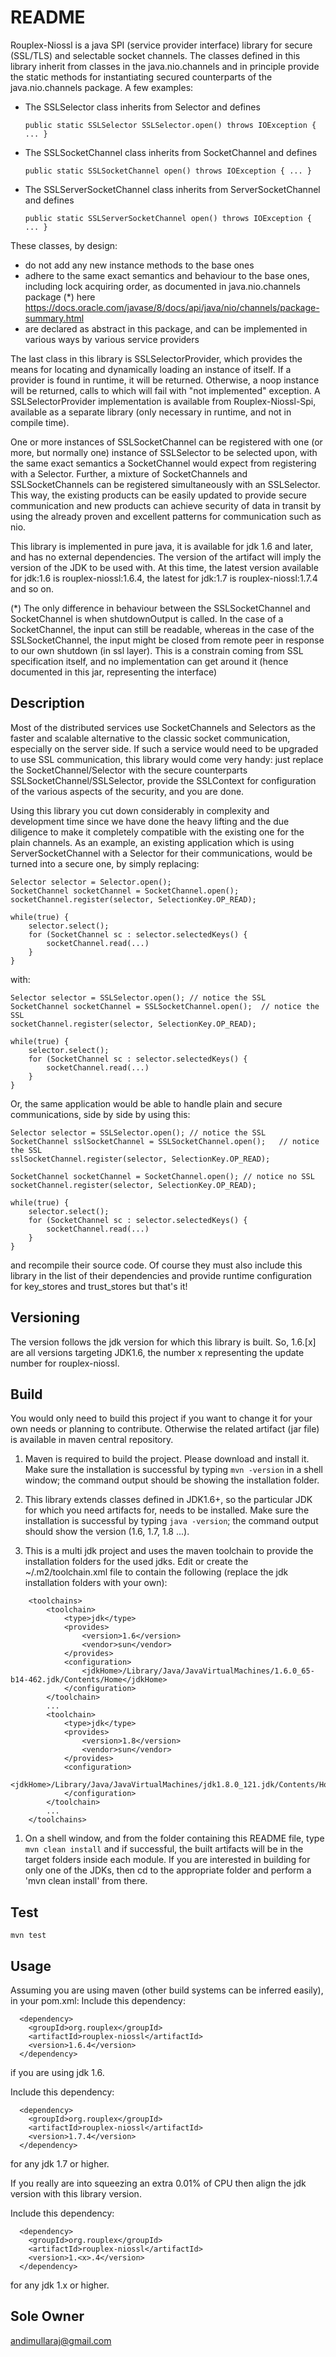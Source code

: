 # README #
Rouplex-Niossl is a java SPI (service provider interface) library for secure (SSL/TLS) and selectable socket channels. 
The classes defined in this library inherit from classes in the java.nio.channels and in principle provide the static 
methods for instantiating secured counterparts of the java.nio.channels package. A few examples:

* The SSLSelector class inherits from Selector and defines

    `public static SSLSelector SSLSelector.open() throws IOException { ... }`

* The SSLSocketChannel class inherits from SocketChannel and defines

    `public static SSLSocketChannel open() throws IOException { ... }`

* The SSLServerSocketChannel class inherits from ServerSocketChannel and defines

    `public static SSLServerSocketChannel open() throws IOException { ... }`

These classes, by design:
* do not add any new instance methods to the base ones
* adhere to the same exact semantics and behaviour to the base ones, including lock acquiring order, as documented in 
java.nio.channels package (*) here https://docs.oracle.com/javase/8/docs/api/java/nio/channels/package-summary.html
* are declared as abstract in this package, and can be implemented in various ways by various service providers

The last class in this library is SSLSelectorProvider, which provides the means for locating and dynamically loading 
an instance of itself. If a provider is found in runtime, it will be returned. Otherwise, a noop instance will be 
returned, calls to which will fail with "not implemented" exception. A SSLSelectorProvider implementation is available
 from Rouplex-Niossl-Spi, available as a separate library (only necessary in runtime, and not in compile time).

One or more instances of SSLSocketChannel can be registered with one (or more, but normally one) instance of SSLSelector
to be selected upon, with the same exact semantics a SocketChannel would expect from registering with a Selector.
Further, a mixture of SocketChannels and SSLSocketChannels can be registered simultaneously with an SSLSelector. This
way, the existing products can be easily updated to provide secure communication and new products can achieve security
of data in transit by using the already proven and excellent patterns for communication such as nio.

This library is implemented in pure java, it is available for jdk 1.6 and later, and has no external dependencies. 
The version of the artifact will imply the version of the JDK to be used with. At this time, the latest version 
available for jdk:1.6 is rouplex-niossl:1.6.4, the latest for jdk:1.7 is rouplex-niossl:1.7.4 and so on.

(*) The only difference in behaviour between the SSLSocketChannel and SocketChannel is when shutdownOutput is called.
In the case of a SocketChannel, the input can still be readable, whereas in the case of the SSLSocketChannel, the input
might be closed from remote peer in response to our own shutdown (in ssl layer). This is a constrain coming from SSL
specification itself, and no implementation can get around it (hence documented in this jar, representing the interface)
## Description ##
Most of the distributed services use SocketChannels and Selectors as the faster and scalable alternative to the classic
socket communication, especially on the server side. If such a service would need to be upgraded to use SSL
communication, this library would come very handy: just replace the SocketChannel/Selector with the secure counterparts
SSLSocketChannel/SSLSelector, provide the SSLContext for configuration of the various aspects of the security, and you
are done.

Using this library you cut down considerably in complexity and development time since we have done the heavy lifting
and the due diligence to make it completely compatible with the existing one for the plain channels. As an example, an
existing application which is using ServerSocketChannel with a Selector for their communications, would be turned into
a secure one, by simply replacing:

    Selector selector = Selector.open();
    SocketChannel socketChannel = SocketChannel.open();
    socketChannel.register(selector, SelectionKey.OP_READ);
    
    while(true) {
        selector.select();
        for (SocketChannel sc : selector.selectedKeys() {
            socketChannel.read(...)
        }
    }

with:

    Selector selector = SSLSelector.open(); // notice the SSL
    SocketChannel socketChannel = SSLSocketChannel.open();  // notice the SSL
    socketChannel.register(selector, SelectionKey.OP_READ);
    
    while(true) {
        selector.select();
        for (SocketChannel sc : selector.selectedKeys() {
            socketChannel.read(...)
        }
    }

Or, the same application would be able to handle plain and secure communications, side by side by using this:

    Selector selector = SSLSelector.open(); // notice the SSL
    SocketChannel sslSocketChannel = SSLSocketChannel.open();   // notice the SSL
    sslSocketChannel.register(selector, SelectionKey.OP_READ);
    
    SocketChannel socketChannel = SocketChannel.open(); // notice no SSL
    socketChannel.register(selector, SelectionKey.OP_READ);
    
    while(true) {
        selector.select();
        for (SocketChannel sc : selector.selectedKeys() {
            socketChannel.read(...)
        }
    }

and recompile their source code. Of course they must also include this library in the list of their dependencies and
provide runtime configuration for key_stores and trust_stores but that's it!

## Versioning ##
The version follows the jdk version for which this library is built. So, 1.6.[x] are all versions targeting JDK1.6, the
number x representing the update number for rouplex-niossl.

## Build ##
You would only need to build this project if you want to change it for your own needs or planning to contribute. Otherwise
the related artifact (jar file) is available in maven central repository.

1. Maven is required to build the project. Please download and install it. Make sure the installation is successful by
typing `mvn -version` in a shell window; the command output should be showing the installation folder.

1. This library extends classes defined in JDK1.6+, so the particular JDK for which you need artifacts for, needs to be
installed. Make sure the installation is successful by typing `java -version`; the command output should show the
version (1.6, 1.7, 1.8 ...).

1. This is a multi jdk project and uses the maven toolchain to provide the installation folders for the used jdks. Edit
or create the ~/.m2/toolchain.xml file to contain the following (replace the jdk installation folders with your own):

```
    <toolchains>
        <toolchain>
            <type>jdk</type>
            <provides>
                <version>1.6</version>
                <vendor>sun</vendor>
            </provides>
            <configuration>
                <jdkHome>/Library/Java/JavaVirtualMachines/1.6.0_65-b14-462.jdk/Contents/Home</jdkHome>
            </configuration>
        </toolchain>
        ...
        <toolchain>
            <type>jdk</type>
            <provides>
                <version>1.8</version>
                <vendor>sun</vendor>
            </provides>
            <configuration>
                <jdkHome>/Library/Java/JavaVirtualMachines/jdk1.8.0_121.jdk/Contents/Home</jdkHome>
            </configuration>
        </toolchain>
        ...
    </toolchains>
```

1. On a shell window, and from the folder containing this README file, type `mvn clean install` and if successful, the
built artifacts will be in the target folders inside each module. If you are interested in building for only one of the
JDKs, then cd to the appropriate folder and perform a 'mvn clean install' from there.

## Test ##
`mvn test`

## Usage ##
Assuming you are using maven (other build systems can be inferred easily), in your pom.xml:
Include this dependency:
```
  <dependency>
    <groupId>org.rouplex</groupId>
    <artifactId>rouplex-niossl</artifactId>
    <version>1.6.4</version>
  </dependency>
```
if you are using jdk 1.6.

Include this dependency:
```
  <dependency>
    <groupId>org.rouplex</groupId>
    <artifactId>rouplex-niossl</artifactId>
    <version>1.7.4</version>
  </dependency>
```
for any jdk 1.7 or higher.

If you really are into squeezing an extra 0.01% of CPU then align the jdk version with this library version.

Include this dependency:
```
  <dependency>
    <groupId>org.rouplex</groupId>
    <artifactId>rouplex-niossl</artifactId>
    <version>1.<x>.4</version>
  </dependency>
```
for any jdk 1.x or higher.

## Sole Owner ##
andimullaraj@gmail.com